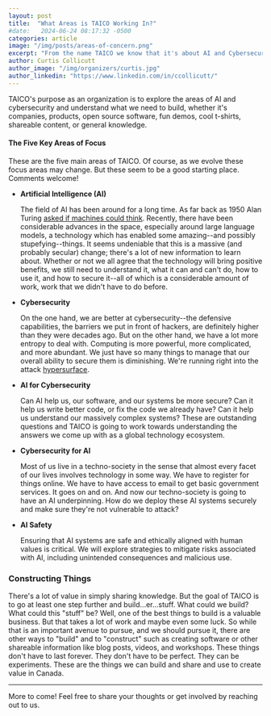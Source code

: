 ```yaml
---
layout: post
title:  "What Areas is TAICO Working In?"
#date:   2024-06-24 08:17:32 -0500
categories: article
image: "/img/posts/areas-of-concern.png"
excerpt: "From the name TAICO we know that it's about AI and Cybersecurity, but what does that mean? And what else is there?"
author: Curtis Collicutt
author_image: "/img/organizers/curtis.jpg"
author_linkedin: "https://www.linkedin.com/in/ccollicutt/"
---
```


TAICO's purpose as an organization is to explore the areas of AI and cybersecurity and understand what we need to build, whether it's companies, products, open source software, fun demos, cool t-shirts, shareable content, or general knowledge.

#### The Five Key Areas of Focus

These are the five main areas of TAICO. Of course, as we evolve these focus areas may change. But these seem to be a good starting place. Comments welcome!

* **Artificial Intelligence (AI)**

  The field of AI has been around for a long time. As far back as 1950 Alan Turing [asked if machines could think](https://academic.oup.com/mind/article/LIX/236/433/986238?login=false). Recently, there have been considerable advances in the space, especially around large language models, a technology which has enabled some amazing--and possibly stupefying--things. It seems undeniable that this is a massive (and probably secular) change; there's a lot of new information to learn about. Whether or not we all agree that the technology will bring positive benefits, we still need to understand it, what it can and can't do, how to use it, and how to secure it--all of which is a considerable amount of work, work that we didn't have to do before.

* **Cybersecurity**

  On the one hand, we are better at cybersecurity--the defensive capabilities, the barriers we put in front of hackers, are definitely higher than they were decades ago. But on the other hand, we have a lot more entropy to deal with. Computing is more powerful, more complicated, and more abundant. We just have so many things to manage that our overall ability to secure them is diminishing. We're running right into the attack [hypersurface](https://tidalseries.com/hyper-attack-surface/).

* **AI for Cybersecurity**

  Can AI help us, our software, and our systems be more secure? Can it help us write better code, or fix the code we already have? Can it help us understand our massively complex systems? These are outstanding questions and TAICO is going to work towards understanding the answers we come up with as a global technology ecosystem.

* **Cybersecurity for AI**

  Most of us live in a techno-society in the sense that almost every facet of our lives involves technology in some way. We have to register for things online. We have to have access to email to get basic government services. It goes on and on. And now our techno-society is going to have an AI underpinning. How do we deploy these AI systems securely and make sure they're not vulnerable to attack?

* **AI Safety**

  Ensuring that AI systems are safe and ethically aligned with human values is critical. We will explore strategies to mitigate risks associated with AI, including unintended consequences and malicious use.

### Constructing Things

There's a lot of value in simply sharing knowledge. But the goal of TAICO is to go at least one step further and build...er...stuff. What could we build? What could this "stuff" be? Well, one of the best things to build is a valuable business. But that takes a lot of work and maybe even some luck. So while that is an important avenue to pursue, and we should pursue it, there are other ways to "build" and to "construct" such as creating software or other shareable information like blog posts, videos, and workshops. These things don't have to last forever. They don't have to be perfect. They can be experiments. These are the things we can build and share and use to create value in Canada.

---

More to come! Feel free to share your thoughts or get involved by reaching out to us.


